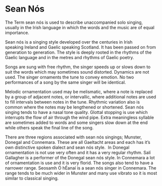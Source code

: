 # Sean Nós

The Term sean nós is used to describe unaccompanied solo singing, usually in the Irish language in which the words and the music are of equal importance.

Sean nós is a singing style developed over the centuries in Irish speaking Ireland and Gaelic speaking Scotland. It has been passed on from generation to generation. The style is deeply rooted in the rhythms of the Gaelic language and in the metres and rhythms of Gaelic poetry.

Songs are sung with free rhythm, the singer speeds up or slows down to suit the words which may sometimes sound distorted. Dynamics are not used. The singer ornaments the tune to convey emotion. No two performances of a song by the same singer will be identical.

Melodic ornamentation used may be melismatic, where a note is replaced by a group of adjacent notes, or intervallic, where additional notes are used to fill intervals between notes in the tune. Rhythmic variation also is common where the notes may be lengthened or shortened. Sean nós singing tends to have a nasal tone quality. Glottal stopping is use which interrupts the flow of air through the wind pipe. Extra meaningless syllable are sometimes added to words and some singers slow down at the end while others speak the final line of the song.

There are three regions associated with sean nós singings; Munster, Donegal and Connemara. These are all Gaeltacht areas and each has it’s own distinctive spoken dialect and sean nós style.  In Donegal ornamentation is not use very often and it has a very regular rhythm. Salí Gallagher is a performer of the Donegal sean nós style. In Connemara a lot of ornamentation is use and it is very florid. The songs also tend to have a narrower range. Seosamh Ó hÉanaí is a sean nós singer in Connemara. The range tends to be much wider in Munster and many use vibrato so it is most similar to classical singing.